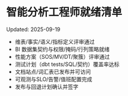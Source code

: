 # 智能分析工程师就绪清单

Updated: 2025-09-19

- 维表/事实/语义/指标定义评审通过
- BI 数据集契约与权限/掩码/行列策略就绪
- 性能方案（SOS/MV/DT/聚簇）评审通过
- 测试计划（dbt tests/SQL/契约）覆盖率达标
- 文档站点/词汇表已发布并可访问
- 可观测与SLO/告警/值班配置完成
- 发布与回退计划确认并签字

